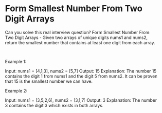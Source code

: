 # Form Smallest Number From Two Digit Arrays

Can you solve this real interview question? Form Smallest Number From Two Digit Arrays - Given two arrays of unique digits nums1 and nums2, return the smallest number that contains at least one digit from each array.

 

Example 1:


Input: nums1 = [4,1,3], nums2 = [5,7]
Output: 15
Explanation: The number 15 contains the digit 1 from nums1 and the digit 5 from nums2. It can be proven that 15 is the smallest number we can have.


Example 2:


Input: nums1 = [3,5,2,6], nums2 = [3,1,7]
Output: 3
Explanation: The number 3 contains the digit 3 which exists in both arrays.